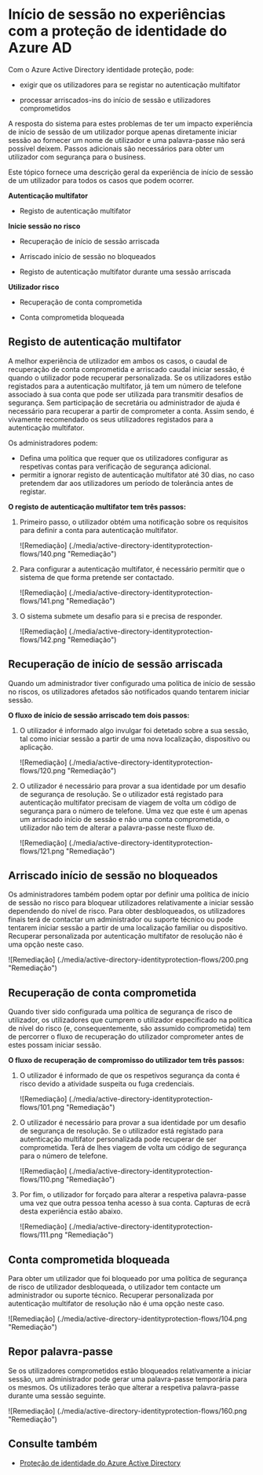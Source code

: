 <properties
    pageTitle="Início de sessão no experiências com proteção de identidade do Azure AD | Microsoft Azure"
    description="Fornece uma descrição geral da experiência do utilizador quando proteção de identidade tem atenuada ou remediated um utilizador ou quando é exigida o por uma política de autenticação multifator."
    services="active-directory"
    keywords="proteção de identidade do Azure do active directory, deteção de aplicação de nuvem, gerir aplicações, segurança, risco, nível de risco, vulnerabilidade, política de segurança"
    documentationCenter=""
    authors="markusvi"
    manager="femila"
    editor=""/>

<tags
    ms.service="active-directory"
    ms.workload="identity"
    ms.tgt_pltfrm="na"
    ms.devlang="na"
    ms.topic="article"
    ms.date="08/16/2016"
    ms.author="markvi"/>

# <a name="sign-in-experiences-with-azure-ad-identity-protection"></a>Início de sessão no experiências com a proteção de identidade do Azure AD

Com o Azure Active Directory identidade proteção, pode:

- exigir que os utilizadores para se registar no autenticação multifator

- processar arriscados-ins do início de sessão e utilizadores comprometidos

A resposta do sistema para estes problemas de ter um impacto experiência de início de sessão de um utilizador porque apenas diretamente iniciar sessão ao fornecer um nome de utilizador e uma palavra-passe não será possível deixem. Passos adicionais são necessários para obter um utilizador com segurança para o business.

Este tópico fornece uma descrição geral da experiência de início de sessão de um utilizador para todos os casos que podem ocorrer.

**Autenticação multifator**

- Registo de autenticação multifator



**Inicie sessão no risco**

- Recuperação de início de sessão arriscada

- Arriscado início de sessão no bloqueados

- Registo de autenticação multifator durante uma sessão arriscada
 

**Utilizador risco**

- Recuperação de conta comprometida

- Conta comprometida bloqueada




## <a name="multi-factor-authentication-registration"></a>Registo de autenticação multifator

A melhor experiência de utilizador em ambos os casos, o caudal de recuperação de conta comprometida e arriscado caudal iniciar sessão, é quando o utilizador pode recuperar personalizada. Se os utilizadores estão registados para a autenticação multifator, já tem um número de telefone associado à sua conta que pode ser utilizada para transmitir desafios de segurança. Sem participação de secretária ou administrador de ajuda é necessário para recuperar a partir de comprometer a conta. Assim sendo, é vivamente recomendado os seus utilizadores registados para a autenticação multifator. 

Os administradores podem:

- Defina uma política que requer que os utilizadores configurar as respetivas contas para verificação de segurança adicional. 
- permitir a ignorar registo de autenticação multifator até 30 dias, no caso pretendem dar aos utilizadores um período de tolerância antes de registar.

**O registo de autenticação multifator tem três passos:**

1. Primeiro passo, o utilizador obtém uma notificação sobre os requisitos para definir a conta para autenticação multifator. 

    ![Remediação] (./media/active-directory-identityprotection-flows/140.png "Remediação")


2. Para configurar a autenticação multifator, é necessário permitir que o sistema de que forma pretende ser contactado.

    ![Remediação] (./media/active-directory-identityprotection-flows/141.png "Remediação")
 
3. O sistema submete um desafio para si e precisa de responder.

    ![Remediação] (./media/active-directory-identityprotection-flows/142.png "Remediação")

 



## <a name="risky-sign-in-recovery"></a>Recuperação de início de sessão arriscada

Quando um administrador tiver configurado uma política de início de sessão no riscos, os utilizadores afetados são notificados quando tentarem iniciar sessão. 

**O fluxo de início de sessão arriscado tem dois passos:** 

1. O utilizador é informado algo invulgar foi detetado sobre a sua sessão, tal como iniciar sessão a partir de uma nova localização, dispositivo ou aplicação. 

    ![Remediação] (./media/active-directory-identityprotection-flows/120.png "Remediação")

2. O utilizador é necessário para provar a sua identidade por um desafio de segurança de resolução. Se o utilizador está registado para autenticação multifator precisam de viagem de volta um código de segurança para o número de telefone. Uma vez que este é um apenas um arriscado início de sessão e não uma conta comprometida, o utilizador não tem de alterar a palavra-passe neste fluxo de. 

    ![Remediação] (./media/active-directory-identityprotection-flows/121.png "Remediação")



 
## <a name="risky-sign-in-blocked"></a>Arriscado início de sessão no bloqueados
Os administradores também podem optar por definir uma política de início de sessão no risco para bloquear utilizadores relativamente a iniciar sessão dependendo do nível de risco. Para obter desbloqueados, os utilizadores finais terá de contactar um administrador ou suporte técnico ou pode tentarem iniciar sessão a partir de uma localização familiar ou dispositivo. Recuperar personalizada por autenticação multifator de resolução não é uma opção neste caso.

![Remediação] (./media/active-directory-identityprotection-flows/200.png "Remediação")




## <a name="compromised-account-recovery"></a>Recuperação de conta comprometida

Quando tiver sido configurada uma política de segurança de risco de utilizador, os utilizadores que cumprem o utilizador especificado na política de nível do risco (e, consequentemente, são assumido comprometida) tem de percorrer o fluxo de recuperação do utilizador comprometer antes de estes possam iniciar sessão. 

**O fluxo de recuperação de compromisso do utilizador tem três passos:**

1. O utilizador é informado de que os respetivos segurança da conta é risco devido a atividade suspeita ou fuga credenciais.

    ![Remediação] (./media/active-directory-identityprotection-flows/101.png "Remediação")

2.  O utilizador é necessário para provar a sua identidade por um desafio de segurança de resolução. Se o utilizador está registado para autenticação multifator personalizada pode recuperar de ser comprometida. Terá de lhes viagem de volta um código de segurança para o número de telefone. 

    ![Remediação] (./media/active-directory-identityprotection-flows/110.png "Remediação")


3.  Por fim, o utilizador for forçado para alterar a respetiva palavra-passe uma vez que outra pessoa tenha acesso à sua conta. Capturas de ecrã desta experiência estão abaixo.
 
    ![Remediação] (./media/active-directory-identityprotection-flows/111.png "Remediação")



## <a name="compromised-account-blocked"></a>Conta comprometida bloqueada 

Para obter um utilizador que foi bloqueado por uma política de segurança de risco de utilizador desbloqueada, o utilizador tem contacte um administrador ou suporte técnico. Recuperar personalizada por autenticação multifator de resolução não é uma opção neste caso.


![Remediação] (./media/active-directory-identityprotection-flows/104.png "Remediação")



 
## <a name="reset-password"></a>Repor palavra-passe

Se os utilizadores comprometidos estão bloqueados relativamente a iniciar sessão, um administrador pode gerar uma palavra-passe temporária para os mesmos. Os utilizadores terão que alterar a respetiva palavra-passe durante uma sessão seguinte.

![Remediação] (./media/active-directory-identityprotection-flows/160.png "Remediação")


 




 

## <a name="see-also"></a>Consulte também

- [Proteção de identidade do Azure Active Directory](active-directory-identityprotection.md) 